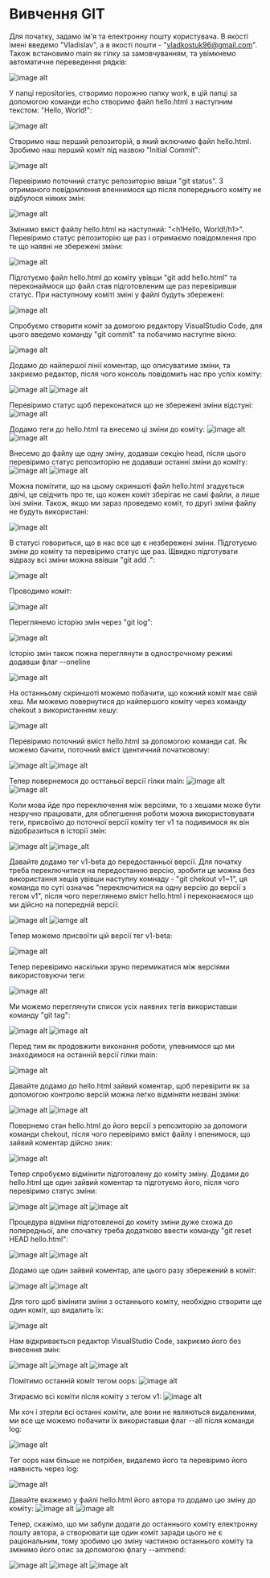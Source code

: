 # Вивчення GIT

Для початку, задамо ім'я та електронну пошту користувача. В якості імені введемо "Vladislav", а в якості пошти - "vladkostuk96@gmail.com".
Також встановимо main як гілку за замовчуванням, та увімкнемо автоматичне переведення рядків:

![image alt](https://github.com/VladislavKostyuk-1/RPKS-lb1/blob/8db9830f12d1fe209a453be14a684461beec0639/Screenshots/2.1.jpg)

У папці repositories, створимо порожню папку work, в цій папці за допомогою команди echo створимо файл hello.html з наступним текстом: "Hello, World!":

![image alt](https://github.com/VladislavKostyuk-1/RPKS-lb1/blob/55ff34de05653060b0c72459b8099375429dde55/Screenshots/2.2.jpg)

Створимо наш перший репозиторій, в який включимо файл hello.html. Зробимо наш перший коміт під назвою "Initial Commit":

![image alt](https://github.com/VladislavKostyuk-1/RPKS-lb1/blob/55ff34de05653060b0c72459b8099375429dde55/Screenshots/2.3.jpg)

Перевіримо поточний статус репозиторію ввіши "git status". З отриманого повідомлення впеннимося що після попереднього коміту не відбулося ніяких змін:

![image alt](https://github.com/VladislavKostyuk-1/RPKS-lb1/blob/55ff34de05653060b0c72459b8099375429dde55/Screenshots/3.1.jpg)

Змінимо вміст файлу hello.html на наступний: "<h1Hello, World!/h1>". Перевіримо статус репозиторію ще раз і отримаємо повідомлення про те що наявні не збережені зміни:

![image alt](https://github.com/VladislavKostyuk-1/RPKS-lb1/blob/55ff34de05653060b0c72459b8099375429dde55/Screenshots/4.2.jpg)

Підготуємо файл hello.html до коміту увівши "git add hello.html" та переконаймося що файл став підготовленим ще раз перевіривши статус. При наступному коміті зміні у файлі будуть збережені:

![image alt](https://github.com/VladislavKostyuk-1/RPKS-lb1/blob/86f24b367d77350fdb2bbc84b10ed0d312b28e25/Screenshots/5.1.jpg)

Спробуємо створити коміт за домогою редактору VisualStudio Code, для цього введемо команду "git commit" та побачимо наступне вікно:

![image alt](https://github.com/VladislavKostyuk-1/RPKS-lb1/blob/86f24b367d77350fdb2bbc84b10ed0d312b28e25/Screenshots/7.1.jpg)

Додамо до найпершої лінії коментар, що описуватиме зміни, та закриємо редактор, після чого консоль повідомить нас про успіх коміту:

![image alt](https://github.com/VladislavKostyuk-1/RPKS-lb1/blob/86f24b367d77350fdb2bbc84b10ed0d312b28e25/Screenshots/7.1_2.jpg)
![image alt](https://github.com/VladislavKostyuk-1/RPKS-lb1/blob/86f24b367d77350fdb2bbc84b10ed0d312b28e25/Screenshots/7.1_3.jpg)

Перевіримо статус щоб переконатися що не збережені зміни відстуні:
![image alt](https://github.com/VladislavKostyuk-1/RPKS-lb1/blob/86f24b367d77350fdb2bbc84b10ed0d312b28e25/Screenshots/7.2.jpg)

Додамо теги до hello.html та внесемо ці зміни до коміту:
![image alt](https://github.com/VladislavKostyuk-1/RPKS-lb1/blob/86f24b367d77350fdb2bbc84b10ed0d312b28e25/Screenshots/8.1.jpg)
![image alt](https://github.com/VladislavKostyuk-1/RPKS-lb1/blob/86f24b367d77350fdb2bbc84b10ed0d312b28e25/Screenshots/8.2.jpg)

Внесемо до файлу ще одну зміну, додавши секцію head, після цього перевіримо статус репозиторію не додавши останні зміни до коміту:
![image alt](https://github.com/VladislavKostyuk-1/RPKS-lb1/blob/86f24b367d77350fdb2bbc84b10ed0d312b28e25/Screenshots/8.3.jpg)
![image alt](https://github.com/VladislavKostyuk-1/RPKS-lb1/blob/86f24b367d77350fdb2bbc84b10ed0d312b28e25/Screenshots/8.4.jpg)

Можна помітити, що на цьому скриншоті файл hello.html згадується двічі, це свідчить про те, що кожен коміт зберігає не самі файли, а лише їхні зміни. Також, якщо ми зараз проведемо коміт, то другі зміни файлу не будуть використані:

![image alt](https://github.com/VladislavKostyuk-1/RPKS-lb1/blob/86f24b367d77350fdb2bbc84b10ed0d312b28e25/Screenshots/8.5.jpg)

В статусі говориться, що в нас все ще є незбережені зміни. Підготуємо зміни до коміту та перевіримо статус ще раз. Щвидко підготувати відразу всі зміни можна ввівши "git add .":

![image alt](https://github.com/VladislavKostyuk-1/RPKS-lb1/blob/86f24b367d77350fdb2bbc84b10ed0d312b28e25/Screenshots/8.6.jpg)

Проводимо коміт:

![image alt](https://github.com/VladislavKostyuk-1/RPKS-lb1/blob/86f24b367d77350fdb2bbc84b10ed0d312b28e25/Screenshots/8.7.jpg)

Переглянемо історію змін через "git log":

![image alt](https://github.com/VladislavKostyuk-1/RPKS-lb1/blob/86f24b367d77350fdb2bbc84b10ed0d312b28e25/Screenshots/9.0.jpg)

Історію змін також пожна переглянути в однострочному режимі додавши флаг --oneline

![image alt](https://github.com/VladislavKostyuk-1/RPKS-lb1/blob/86f24b367d77350fdb2bbc84b10ed0d312b28e25/Screenshots/9.1.jpg)

На останньому скриншоті можемо побачити, що кожний коміт має свій хеш. Ми можемо повернутися до найпершого коміту через команду chekout з використанням хешу:

![image alt](https://github.com/VladislavKostyuk-1/RPKS-lb1/blob/86f24b367d77350fdb2bbc84b10ed0d312b28e25/Screenshots/10.1.jpg)

Перевіримо поточний вміст hello.html за допомогою команди cat. Як можемо бачити, поточний вміст ідентичний початковому:

![image alt](https://github.com/VladislavKostyuk-1/RPKS-lb1/blob/86f24b367d77350fdb2bbc84b10ed0d312b28e25/Screenshots/10.1_2.jpg)
![image alt](https://github.com/VladislavKostyuk-1/RPKS-lb1/blob/86f24b367d77350fdb2bbc84b10ed0d312b28e25/Screenshots/10.1_3.jpg)

Тепер повернемося до осттаньої версії гілки main:
![image alt](https://github.com/VladislavKostyuk-1/RPKS-lb1/blob/86f24b367d77350fdb2bbc84b10ed0d312b28e25/Screenshots/10.2.jpg)
![image alt](https://github.com/VladislavKostyuk-1/RPKS-lb1/blob/86f24b367d77350fdb2bbc84b10ed0d312b28e25/Screenshots/10.2_2.jpg)

Коли мова йде про переключення між версіями, то з хешами може бути незручно працювати, для облегшення роботи можна використовувати теги, присвоїмо до поточної версії коміту тег v1 та подивимося як він відобразиться в історії змін:

![image alt](https://github.com/VladislavKostyuk-1/RPKS-lb1/blob/86f24b367d77350fdb2bbc84b10ed0d312b28e25/Screenshots/11.1.jpg)
![image_alt](https://github.com/VladislavKostyuk-1/RPKS-lb1/blob/86f24b367d77350fdb2bbc84b10ed0d312b28e25/Screenshots/11.1_2.jpg)

Давайте додамо тег v1-beta до передостанньої версії. Для початку треба переключитися на передостанню версію, зробити це можна без використання хешів увівши наступну комнаду - "git chekout v1~1", ця команда по суті означає "переключитися на одну версію до версії з тегом v1", після чого переглянемо вміст hello.html і переконаємося що ми дійсно на попередній версії:

![image alt](https://github.com/VladislavKostyuk-1/RPKS-lb1/blob/86f24b367d77350fdb2bbc84b10ed0d312b28e25/Screenshots/11.2.jpg)
![iamge alt](https://github.com/VladislavKostyuk-1/RPKS-lb1/blob/86f24b367d77350fdb2bbc84b10ed0d312b28e25/Screenshots/11.2_2.jpg)

Тепер можемо присвоїти цій версії тег v1-beta:

![image alt](https://github.com/VladislavKostyuk-1/RPKS-lb1/blob/86f24b367d77350fdb2bbc84b10ed0d312b28e25/Screenshots/11.2_3.jpg)

Тепер перевіримо наскільки зруно перемикатися між версіями використовуючи теги:

![image alt](https://github.com/VladislavKostyuk-1/RPKS-lb1/blob/86f24b367d77350fdb2bbc84b10ed0d312b28e25/Screenshots/11.3.jpg)

Ми можемо переглянути список усіх наявних тегів використавши команду "git tag":

![image alt](https://github.com/VladislavKostyuk-1/RPKS-lb1/blob/86f24b367d77350fdb2bbc84b10ed0d312b28e25/Screenshots/11.4.jpg)
![image alt](https://github.com/VladislavKostyuk-1/RPKS-lb1/blob/86f24b367d77350fdb2bbc84b10ed0d312b28e25/Screenshots/11.5.jpg)

Перед тим як продовжити виконання роботи, упевнимося що ми знаходимося на останній версії гілки main:

![image alt](https://github.com/VladislavKostyuk-1/RPKS-lb1/blob/86f24b367d77350fdb2bbc84b10ed0d312b28e25/Screenshots/12.1.jpg)

Давайте додамо до hello.html зайвий коментар, щоб перевірити як за допомогою контролю версій можна легко відміняти незвані зміни:

![image alt](https://github.com/VladislavKostyuk-1/RPKS-lb1/blob/86f24b367d77350fdb2bbc84b10ed0d312b28e25/Screenshots/12.2.jpg)
![image alt](https://github.com/VladislavKostyuk-1/RPKS-lb1/blob/86f24b367d77350fdb2bbc84b10ed0d312b28e25/Screenshots/12.3.jpg)

Повернемо стан hello.html до його версії з репозиторію за допомоги команди chekout, після чого перевіримо вміст файлу і впенимося, що зайвий коментар дійсно зник:

![image alt](https://github.com/VladislavKostyuk-1/RPKS-lb1/blob/86f24b367d77350fdb2bbc84b10ed0d312b28e25/Screenshots/12.4.jpg)

Тепер спробуємо відмінити підготовлену до коміту зміну. Додами до hello.html ще один зайвий коментар та підготуємо його, після чого перевіримо статус зміни:

![image alt](https://github.com/VladislavKostyuk-1/RPKS-lb1/blob/86f24b367d77350fdb2bbc84b10ed0d312b28e25/Screenshots/13.1.jpg)
![image alt](https://github.com/VladislavKostyuk-1/RPKS-lb1/blob/86f24b367d77350fdb2bbc84b10ed0d312b28e25/Screenshots/13.1_2.jpg)
![image alt](https://github.com/VladislavKostyuk-1/RPKS-lb1/blob/86f24b367d77350fdb2bbc84b10ed0d312b28e25/Screenshots/13.2.jpg)

Процедура відміни підготовленої до коміту зміни дуже схожа до попередньої, але спочатку треба додатково ввести команду "git reset HEAD hello.html":

![image alt](https://github.com/VladislavKostyuk-1/RPKS-lb1/blob/86f24b367d77350fdb2bbc84b10ed0d312b28e25/Screenshots/13.3.jpg)
![image alt](https://github.com/VladislavKostyuk-1/RPKS-lb1/blob/86f24b367d77350fdb2bbc84b10ed0d312b28e25/Screenshots/13.4.jpg)

Додамо ще один зайвий коментар, але цього разу збережений в коміт:

![image alt](https://github.com/VladislavKostyuk-1/RPKS-lb1/blob/86f24b367d77350fdb2bbc84b10ed0d312b28e25/Screenshots/14.2.jpg)
![image alt](https://github.com/VladislavKostyuk-1/RPKS-lb1/blob/86f24b367d77350fdb2bbc84b10ed0d312b28e25/Screenshots/14.2_2.jpg)

Для того щоб вімінити зміни з останнього коміту, необхідно створити ще один коміт, що видалить їх:

![image alt](https://github.com/VladislavKostyuk-1/RPKS-lb1/blob/86f24b367d77350fdb2bbc84b10ed0d312b28e25/Screenshots/14.3.jpg)

Нам відкривається редактор VisualStudio Code, закриємо його без внесення змін:

![image alt](https://github.com/VladislavKostyuk-1/RPKS-lb1/blob/86f24b367d77350fdb2bbc84b10ed0d312b28e25/Screenshots/14.3_2.jpg)
![image alt](https://github.com/VladislavKostyuk-1/RPKS-lb1/blob/86f24b367d77350fdb2bbc84b10ed0d312b28e25/Screenshots/14.3_3.jpg)
![image alt](https://github.com/VladislavKostyuk-1/RPKS-lb1/blob/86f24b367d77350fdb2bbc84b10ed0d312b28e25/Screenshots/14.4.jpg)

Помітимо останній коміт тегом oops:
![image alt](https://github.com/VladislavKostyuk-1/RPKS-lb1/blob/86f24b367d77350fdb2bbc84b10ed0d312b28e25/Screenshots/15.3.jpg)

Зтираємо всі коміти після коміту з тегом v1:
![image alt](https://github.com/VladislavKostyuk-1/RPKS-lb1/blob/86f24b367d77350fdb2bbc84b10ed0d312b28e25/Screenshots/15.4.jpg)

Ми хоч і зтерли всі останні коміти, але вони не являються видаленими, ми все ще можемо побачити їх використавши флаг --all після команди log:

![image alt](https://github.com/VladislavKostyuk-1/RPKS-lb1/blob/86f24b367d77350fdb2bbc84b10ed0d312b28e25/Screenshots/15.5.jpg)

Тег oops нам більше не потрібен, видалемо його та перевіримо його наявність через log:

![image alt](https://github.com/VladislavKostyuk-1/RPKS-lb1/blob/86f24b367d77350fdb2bbc84b10ed0d312b28e25/Screenshots/16.1.jpg)

Давайте вкажемо у файлі hello.html його автора то додамо цю зміну до коміту:
![image alt](https://github.com/VladislavKostyuk-1/RPKS-lb1/blob/86f24b367d77350fdb2bbc84b10ed0d312b28e25/Screenshots/17.1.jpg)
![image alt](https://github.com/VladislavKostyuk-1/RPKS-lb1/blob/86f24b367d77350fdb2bbc84b10ed0d312b28e25/Screenshots/17.1_2.jpg)

Тепер, скажімо, що ми забули додати до останнього коміту електронну пошту автора, а створювати ще один коміт заради цього не є раціональним, тому зробимо цю зміну частиною останнього коміту та змінимо його опис за допомогою флагу --ammend:

![image alt](https://github.com/VladislavKostyuk-1/RPKS-lb1/blob/86f24b367d77350fdb2bbc84b10ed0d312b28e25/Screenshots/17.2.jpg)
![image alt](https://github.com/VladislavKostyuk-1/RPKS-lb1/blob/86f24b367d77350fdb2bbc84b10ed0d312b28e25/Screenshots/17.3.jpg)
![image alt](https://github.com/VladislavKostyuk-1/RPKS-lb1/blob/86f24b367d77350fdb2bbc84b10ed0d312b28e25/Screenshots/17.4.jpg)
